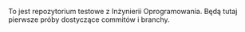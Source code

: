 To jest repozytorium testowe z Inżynierii Oprogramowania.
Będą tutaj pierwsze próby dostyczące commitów i branchy.
